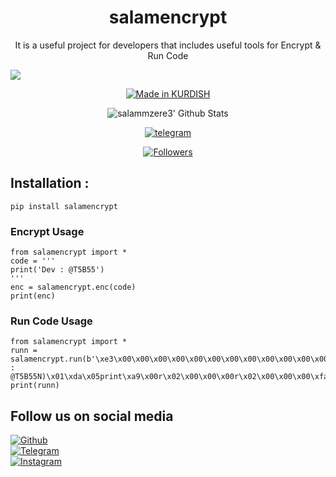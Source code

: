 <h1 align="center">salamencrypt</h1>
<p align="center">It is a useful project for developers that includes useful tools for Encrypt & Run Code</p>

![](https://img.shields.io/badge/salammzere3-orange?style=for-the-badge&logo=python.svg) 
<p align="center">
<a href="#"><img title="Made in KURDISH" src="https://img.shields.io/badge/MADE%20IN-KURDISH-red.svg?style=for-the-badge&logo=github"></a>

</p>
<p align="center">
<img alt="salammzere3' Github Stats" src="https://github-readme-stats.vercel.app/api?username=salammzere3&show_icons=true&include_all_commits=true&hide_border=true" />

</p>
<p align="center">
<a href="#"><img title="telegram" src="https://img.shields.io/badge/telegram%20-T5B55-red.svg?style=for-the-badge&logo=telegram"></a>
</p>
<p align="center">
<a href="https://github.com/salammzere3/followers"><img title="Followers" src="https://img.shields.io/github/followers/salammzere3?color=blue&style=flat-square"></a>
</p>

## Installation :
```
pip install salamencrypt
```
### Encrypt Usage

``` 
from salamencrypt import *
code = '''
print('Dev : @T5B55')
'''
enc = salamencrypt.enc(code)
print(enc)
``` 
### Run Code Usage
```
from salamencrypt import *
runn = salamencrypt.run(b'\xe3\x00\x00\x00\x00\x00\x00\x00\x00\x00\x00\x00\x00\x00\x00\x00\x00\x02\x00\x00\x00@\x00\x00\x00s\x0c\x00\x00\x00e\x00d\x00\x83\x01\x01\x00d\x01S\x00)\x02z\x0cDev : @T5B55N)\x01\xda\x05print\xa9\x00r\x02\x00\x00\x00r\x02\x00\x00\x00\xfa\x08<@T5B55>\xda\x08<module>\x02\x00\x00\x00\xf3\x00\x00\x00\x00')
print(runn)
```

## Follow us on social media
[![Github](https://img.shields.io/badge/Github-salammzere3-orange?style=for-the-badge&logo=github)](https://github.com/salammzere3/)
<br>
[![Telegram](https://img.shields.io/badge/Telegram-T5B55-orange?style=for-the-badge&logo=Telegram)](https://t.me/T5B55)
<br>
[![Instagram](https://img.shields.io/badge/Instagram-n9rj__-orange?style=for-the-badge&logo=Instagram)](https://www.instagram.com/n9rj_)